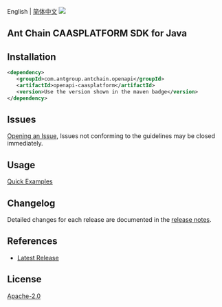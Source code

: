 English | [简体中文](README-CN.md)
![](https://aliyunsdk-pages.alicdn.com/icons/AlibabaCloud.svg)

## Ant Chain CAASPLATFORM SDK for Java

## Installation

```xml
<dependency>
   <groupId>com.antgroup.antchain.openapi</groupId>
   <artifactId>openapi-caasplatform</artifactId>
   <version>Use the version shown in the maven badge</version>
</dependency>
```

## Issues
[Opening an Issue](https://github.com/alipay/antchain-openapi-prod-sdk/issues/new), Issues not conforming to the guidelines may be closed immediately.

## Usage
[Quick Examples](https://github.com/alipay/antchain-openapi-prod-sdk/blob/master/docs/0-Examples-EN.md#quick-examples)

## Changelog
Detailed changes for each release are documented in the [release notes](./ChangeLog.txt).

## References
* [Latest Release](https://github.com/alipay/antchain-openapi-prod-sdk/)

## License
[Apache-2.0](http://www.apache.org/licenses/LICENSE-2.0)
